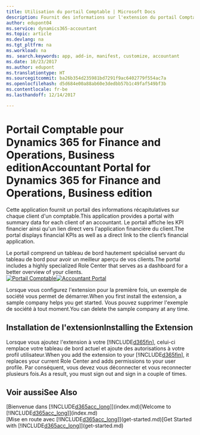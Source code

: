 ```yaml
---
title: Utilisation du portail Comptable | Microsoft Docs
description: Fournit des informations sur l'extension du portail Comptable.
author: edupont04
ms.service: dynamics365-accountant
ms.topic: article
ms.devlang: na
ms.tgt_pltfrm: na
ms.workload: na
ms. search.keywords: app, add-in, manifest, customize, accountant
ms.date: 10/23/2017
ms.author: edupont
ms.translationtype: HT
ms.sourcegitcommit: ba26b354d235981bd7291f9ac6402779f554ac7a
ms.openlocfilehash: d5d684e00a88ab60e3dedbb57b1c49faf549bf3b
ms.contentlocale: fr-be
ms.lasthandoff: 12/14/2017

---
```

# <a name="accountant-portal-for-dynamics-365-for-finance-and-operations-business-edition"></a><span data-ttu-id="90304-103">Portail Comptable pour Dynamics 365 for Finance and Operations, Business edition</span><span class="sxs-lookup"><span data-stu-id="90304-103">Accountant Portal for Dynamics 365 for Finance and Operations, Business edition</span></span>
<span data-ttu-id="90304-104">Cette application fournit un portail des informations récapitulatives sur chaque client d'un comptable.</span><span class="sxs-lookup"><span data-stu-id="90304-104">This application provides a portal with summary data for each client of an accountant.</span></span> <span data-ttu-id="90304-105">Le portail affiche les KPI financier ainsi qu'un lien direct vers l'application financière du client.</span><span class="sxs-lookup"><span data-stu-id="90304-105">The portal displays financial KPIs as well as a direct link to the client’s financial application.</span></span>  

<span data-ttu-id="90304-106">Le portail comprend un tableau de bord hautement spécialisé servant du tableau de bord pour avoir un meilleur aperçu de vos clients.</span><span class="sxs-lookup"><span data-stu-id="90304-106">The portal includes a highly specialized Role Center that serves as a dashboard for a better overview of your clients.</span></span>  
<span data-ttu-id="90304-107">[![Portail Comptable](./media/accountant-get-started/accountant-dashboard.png)](https://go.microsoft.com/fwlink/?linkid=851257)</span><span class="sxs-lookup"><span data-stu-id="90304-107">[![Accountant Portal](./media/accountant-get-started/accountant-dashboard.png)](https://go.microsoft.com/fwlink/?linkid=851257)</span></span>

<span data-ttu-id="90304-108">Lorsque vous configurez l'extension pour la première fois, un exemple de société vous permet de démarrer.</span><span class="sxs-lookup"><span data-stu-id="90304-108">When you first install the extension, a sample company helps you get started.</span></span> <span data-ttu-id="90304-109">Vous pouvez supprimer l'exemple de société à tout moment.</span><span class="sxs-lookup"><span data-stu-id="90304-109">You can delete the sample company at any time.</span></span>  

## <a name="installing-the-extension"></a><span data-ttu-id="90304-110">Installation de l'extension</span><span class="sxs-lookup"><span data-stu-id="90304-110">Installing the Extension</span></span>
<span data-ttu-id="90304-111">Lorsque vous ajoutez l'extension à votre [!INCLUDE[d365fin](includes/d365fin_md.md)], celui-ci remplace votre tableau de bord actuel et ajoute des autorisations à votre profil utilisateur.</span><span class="sxs-lookup"><span data-stu-id="90304-111">When you add the extension to your [!INCLUDE[d365fin](includes/d365fin_md.md)], it replaces your current Role Center and adds permissions to your user profile.</span></span> <span data-ttu-id="90304-112">Par conséquent, vous devez vous déconnecter et vous reconnecter plusieurs fois.</span><span class="sxs-lookup"><span data-stu-id="90304-112">As a result, you must sign out and sign in a couple of times.</span></span>  

## <a name="see-also"></a><span data-ttu-id="90304-113">Voir aussi</span><span class="sxs-lookup"><span data-stu-id="90304-113">See Also</span></span>
<span data-ttu-id="90304-114">[Bienvenue dans [!INCLUDE[d365acc_long](includes/d365acc_long_md.md)]](index.md)</span><span class="sxs-lookup"><span data-stu-id="90304-114">[Welcome to [!INCLUDE[d365acc_long](includes/d365acc_long_md.md)]](index.md)</span></span>  
<span data-ttu-id="90304-115">[Mise en route avec [!INCLUDE[d365acc_long](includes/d365acc_long_md.md)]](get-started.md)</span><span class="sxs-lookup"><span data-stu-id="90304-115">[Get Started with [!INCLUDE[d365acc_long](includes/d365acc_long_md.md)]](get-started.md)</span></span>  

